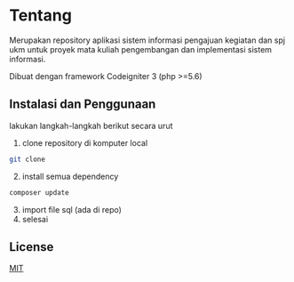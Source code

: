 # Tentang

Merupakan repository aplikasi sistem informasi pengajuan kegiatan dan spj ukm untuk proyek mata kuliah pengembangan dan implementasi sistem informasi. 

Dibuat dengan framework Codeigniter 3 (php >=5.6) 

## Instalasi dan Penggunaan

lakukan langkah-langkah berikut secara urut
1. clone repository di komputer local
```bash
git clone
```

2. install semua dependency
```bash
composer update
```

3. import file sql (ada di repo)
4. selesai

## License
[MIT](https://choosealicense.com/licenses/mit/)